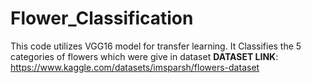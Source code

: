 # Flower_Classification
This code utilizes VGG16 model for transfer learning. It Classifies the 5 categories of flowers which were give in dataset 
**DATASET LINK**: https://www.kaggle.com/datasets/imsparsh/flowers-dataset